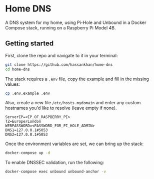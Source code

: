 # Home DNS

A DNS system for my home, using Pi-Hole and Unbound in a Docker Compose stack,
running on a Raspberry Pi Model 4B.

## Getting started

First, clone the repo and navigate to it in your terminal:

```bash
git clone https://github.com/hassankhan/home-dns
cd home-dns
```

The stack requires a `.env` file, copy the example and fill in the missing
values:

```bash
cp .env.example .env
```

Also, create a new file `/etc/hosts.mydomain` and enter any custom hostnames
you'd like to resolve (leave empty if none).

```env
ServerIP=<IP_OF_RASPBERRY_PI>
TZ=Europe/London
WEBPASSWORD=<PASSWORD_FOR_PI_HOLE_ADMIN>
DNS1=127.0.0.1#5053
DNS2=127.0.0.1#5053
```

Once the environment variables are set, we can bring up the stack:

```bash
docker-compose up -d
```

To enable DNSSEC validation, run the following:

```bash
docker-compose exec unbound unbound-anchor -v
```
